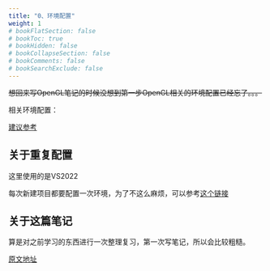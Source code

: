 ```yaml
---
title: "0、环境配置"
weight: 1
# bookFlatSection: false
# bookToc: true
# bookHidden: false
# bookCollapseSection: false
# bookComments: false
# bookSearchExclude: false
---
```



~~想回来写OpenGL笔记的时候没想到第一步OpenGL相关的环境配置已经忘了。。。~~

相关环境配置：

[建议参考](https://learnopengl-cn.github.io/01%20Getting%20started/02%20Creating%20a%20window/#glad)


## 关于重复配置
这里使用的是VS2022

每次新建项目都要配置一次环境，为了不这么麻烦，可以参考[这个链接](https://blog.csdn.net/weixin_45410343/article/details/108987053)


## 关于这篇笔记
算是对之前学习的东西进行一次整理复习，第一次写笔记，所以会比较粗糙。

[原文地址](https://learnopengl.com/)
